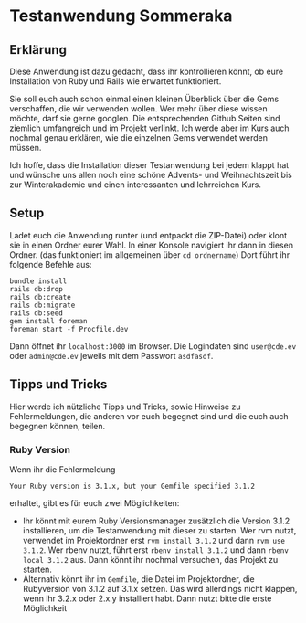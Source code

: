 # Testanwendung Sommeraka
## Erklärung
Diese Anwendung ist dazu gedacht, dass ihr kontrollieren könnt, ob eure Installation von Ruby und Rails wie erwartet funktioniert.

Sie soll euch auch schon einmal einen kleinen Überblick über die Gems verschaffen, die wir verwenden wollen. Wer mehr über diese wissen möchte, darf sie gerne googlen. Die entsprechenden Github Seiten sind ziemlich umfangreich und im Projekt verlinkt. Ich werde aber im Kurs auch nochmal genau erklären, wie die einzelnen Gems verwendet werden müssen. 

Ich hoffe, dass die Installation dieser Testanwendung bei jedem klappt hat und wünsche uns allen noch eine schöne Advents- und Weihnachtszeit bis zur Winterakademie und einen interessanten und lehrreichen Kurs. 

## Setup
Ladet euch die Anwendung runter (und entpackt die ZIP-Datei) oder klont sie in einen Ordner eurer Wahl.
In einer Konsole navigiert ihr dann in diesen Ordner. (das funktioniert im allgemeinen über `cd ordnername`)
Dort führt ihr folgende Befehle aus:
```
bundle install
rails db:drop
rails db:create
rails db:migrate
rails db:seed
gem install foreman
foreman start -f Procfile.dev
```
Dann öffnet ihr `localhost:3000` im Browser.
Die Logindaten sind `user@cde.ev` oder `admin@cde.ev` jeweils mit dem Passwort `asdfasdf`.

## Tipps und Tricks
Hier werde ich nützliche Tipps und Tricks, sowie Hinweise zu Fehlermeldungen, die anderen vor euch begegnet sind und die euch auch begegnen können, teilen.

### Ruby Version
Wenn ihr die Fehlermeldung
```
Your Ruby version is 3.1.x, but your Gemfile specified 3.1.2 
```
erhaltet, gibt es für euch zwei Möglichkeiten:
- Ihr könnt mit eurem Ruby Versionsmanager zusätzlich die Version 3.1.2 installieren, um die Testanwendung mit dieser zu starten. Wer rvm nutzt, verwendet im Projektordner erst `rvm install 3.1.2` und dann `rvm use 3.1.2`. Wer rbenv nutzt, führt erst `rbenv install 3.1.2` und dann `rbenv local 3.1.2` aus. Dann könnt ihr nochmal versuchen, das Projekt zu starten.
- Alternativ könnt ihr im `Gemfile`, die Datei im Projektordner, die Rubyversion von 3.1.2 auf 3.1.x setzen. Das wird allerdings nicht klappen, wenn ihr 3.2.x oder 2.x.y installiert habt. Dann nutzt bitte die erste Möglichkeit

